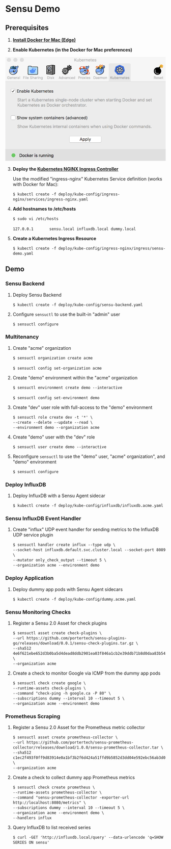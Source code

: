 # Sensu Demo

## Prerequisites

1. __[Install Docker for Mac (Edge)](https://store.docker.com/editions/community/docker-ce-desktop-mac)__

2. __Enable Kubernetes (in the Docker for Mac preferences)__

<img src="https://github.com/portertech/sensu-demo/raw/master/images/docker-kubernetes.png" width="600">

3. __Deploy the [Kubernetes NGINX Ingress Controller](https://github.com/kubernetes/ingress-nginx)__

   Use the modified "ingress-nginx" Kubernetes Service definition (works with Docker for Mac):

   ```
   $ kubectl create -f deploy/kube-config/ingress-nginx/services/ingress-nginx.yaml
   ```

4. __Add hostnames to /etc/hosts__

   ```
   $ sudo vi /etc/hosts

   127.0.0.1       sensu.local influxdb.local dummy.local
   ```

5. __Create a Kubernetes Ingress Resource__

   ```
   $ kubectl create -f deploy/kube-config/ingress-nginx/ingress/sensu-demo.yaml
   ```

## Demo

### Sensu Backend

1. Deploy Sensu Backend

   ```
   $ kubectl create -f deploy/kube-config/sensu-backend.yaml
   ```

2. Configure `sensuctl` to use the built-in "admin" user

   ```
   $ sensuctl configure
   ```

### Multitenancy

1. Create "acme" organization

   ```
   $ sensuctl organization create acme

   $ sensuctl config set-organization acme
   ```

2. Create "demo" environment within the "acme" organization

   ```
   $ sensuctl environment create demo --interactive

   $ sensuctl config set-environment demo
   ```

3. Create "dev" user role with full-access to the "demo" environment

   ```
   $ sensuctl role create dev -t '*' \
   --create --delete --update --read \
   --environment demo --organization acme
   ```

4. Create "demo" user with the "dev" role

   ```
   $ sensuctl user create demo --interactive
   ```

5. Reconfigure `sensuctl` to use the "demo" user, "acme" organization", and "demo" environment

   ```
   $ sensuctl configure
   ```

### Deploy InfluxDB

1. Deploy InfluxDB with a Sensu Agent sidecar

    ```
    $ kubectl create -f deploy/kube-config/influxdb/influxdb.acme.yaml
    ```

### Sensu InfluxDB Event Handler

1. Create "influx" UDP event handler for sending metrics to the InfluxDB UDP service plugin

   ```
   $ sensuctl handler create influx --type udp \
   --socket-host influxdb.default.svc.cluster.local --socket-port 8089 \
   --mutator only_check_output --timeout 5 \
   --organization acme --environment demo
   ```

### Deploy Application

1. Deploy dummy app pods with Sensu Agent sidecars

   ```
   $ kubectl create -f deploy/kube-config/dummy.acme.yaml
   ```

### Sensu Monitoring Checks

1. Register a Sensu 2.0 Asset for check plugins

   ```
   $ sensuctl asset create check-plugins \
   --url https://github.com/portertech/sensu-plugins-go/releases/download/0.0.1/sensu-check-plugins.tar.gz \
   --sha512 4e6f621ebe652d3b0ba5d4dead8ddb2901ea03f846a1cb2e39ddb71b8d0daa83b54742671f179913ed6c350fc32446a22501339f60b8d4e0cdb6ade5ee77af16 \
   --organization acme
   ```

2. Create a check to monitor Google via ICMP from the dummy app pods

   ```
   $ sensuctl check create google \
   --runtime-assets check-plugins \
   --command "check-ping -h google.ca -P 80" \
   --subscriptions dummy --interval 10 --timeout 5 \
   --organization acme --environment demo
   ```

### Prometheus Scraping

1. Register a Sensu 2.0 Asset for the Prometheus metric collector

   ```
   $ sensuctl asset create prometheus-collector \
   --url https://github.com/portertech/sensu-prometheus-collector/releases/download/1.0.0/sensu-prometheus-collector.tar \
   --sha512 c1ec2f493f0ff9d83914e0a1bf3b2f6d424a51ffd9b5852d3dd04e592ebc56ab3d09635540677d6f78ea07138024f3d6a4f7f71e2cb744d7a565d4fa4077611c \
   --organization acme
   ```

2. Create a check to collect dummy app Prometheus metrics

   ```
   $ sensuctl check create prometheus \
   --runtime-assets prometheus-collector \
   --command "sensu-prometheus-collector -exporter-url http://localhost:8080/metrics" \
   --subscriptions dummy --interval 10 --timeout 5 \
   --organization acme --environment demo \
   --handlers influx
   ```

3. Query InfluxDB to list received series

   ```
   $ curl -GET 'http://influxdb.local/query' --data-urlencode 'q=SHOW SERIES ON sensu'
   ```
